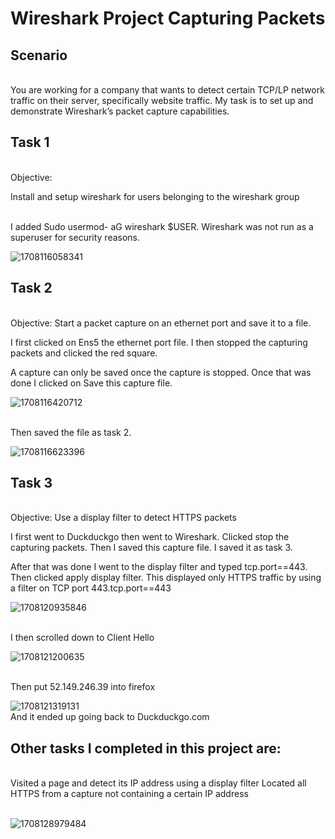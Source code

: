 <H1> Wireshark Project Capturing Packets </H1>

<h2>Scenario</h2>

<br>You are working for a company that wants to detect certain TCP/LP network traffic on their server, specifically website traffic. 
My task is to set up and demonstrate Wireshark’s packet capture capabilities.</br>

<h2>Task 1</h2>
<Br> Objective:

Install and setup wireshark for users belonging to the wireshark group</br>



<br>I added Sudo usermod- aG wireshark $USER. Wireshark was not run as a superuser for security reasons.</br>


<img src="https://github.com/JustinMills2024/WireShark-Capture-Packets/assets/159082478/9fdcf4da-73fa-44fb-a4ac-678b4eb518e7" alt="1708116058341">

<h2>Task 2 </h2>

<br> Objective: Start a packet capture on an ethernet port and save it to a file.


I first clicked on Ens5 the ethernet port file. I then stopped the capturing packets and clicked the red square. 

A capture can only be saved once the capture is stopped. Once that was done I clicked on Save this capture file. </br>

<img src="https://github.com/JustinMills2024/WireShark-Capture-Packets/assets/159082478/d5824908-58bf-4eff-b557-d78dcb3a5cd6" alt="1708116420712">

<br>  Then saved the file as task 2.</br>

<img src="https://github.com/JustinMills2024/WireShark-Capture-Packets/assets/159082478/7337cc4e-1722-4cf9-8a3c-ab6d970b98f5" alt="1708116623396">


<h2>Task 3 </h2>

<br> Objective: Use a display filter to detect HTTPS packets

I first went to Duckduckgo then went to Wireshark. Clicked stop the capturing packets. Then I saved this capture file. I saved it as task 3. 

After that was done I  went to the display filter and typed tcp.port==443. Then clicked apply display filter. This displayed only HTTPS traffic by using a filter on TCP port 443.tcp.port==443 </br>

<img src="https://github.com/JustinMills2024/WireShark-Capture-Packets/assets/159082478/f8c3d29f-40b1-466a-af8d-8c41c265e5dd" alt="1708120935846">



<br> I then scrolled down to Client Hello </br>

<img src="https://github.com/JustinMills2024/WireShark-Capture-Packets/assets/159082478/51e3e3ba-bd95-4f9a-9078-f580e38e1f73" alt="1708121200635">

<br> Then put 52.149.246.39 into firefox </br> 


<img src="https://github.com/JustinMills2024/WireShark-Capture-Packets/assets/159082478/850420c1-3cd4-4c56-a538-3e4fe75f7445" alt="1708121319131">
<br> And it ended up going back to Duckduckgo.com </br>


<h2>Other tasks I completed in this project are:</h2>

<br>Visited a page and detect its IP address using a display filter
Located all HTTPS from a capture not containing a certain IP address</br>

<br><img src="https://github.com/JustinMills2024/WireShark-Capture-Packets/assets/159082478/9ce113b3-bcc3-4209-9a20-cdbf358c8481" alt="1708128979484">
 </br>







